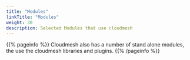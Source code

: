 ```yaml
---
title: "Modules"
linkTitle: "Modules"
weight: 30
description: Selected Modules that use cloudmesh
---
```


{{% pageinfo %}}
Cloudmesh also has a number of stand alone modules, the use the cloudmesh libraries and plugins.
{{% /pageinfo %}}


